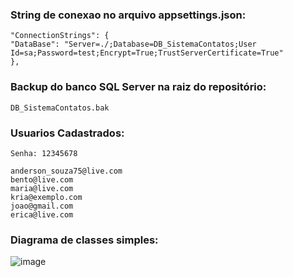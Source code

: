 ### String de conexao no arquivo appsettings.json:

```
"ConnectionStrings": {
"DataBase": "Server=./;Database=DB_SistemaContatos;User Id=sa;Password=test;Encrypt=True;TrustServerCertificate=True"
},
```

### Backup do banco SQL Server na raiz do repositório:

```
DB_SistemaContatos.bak
```

### Usuarios Cadastrados:

```
Senha: 12345678

anderson_souza75@live.com
bento@live.com
maria@live.com
kria@exemplo.com
joao@gmail.com
erica@live.com
```

### Diagrama de classes simples:

![image](https://github.com/AndOliver46/kria-repo-test/assets/101358552/a9eab671-bd3b-4975-8486-b8823118151b)
